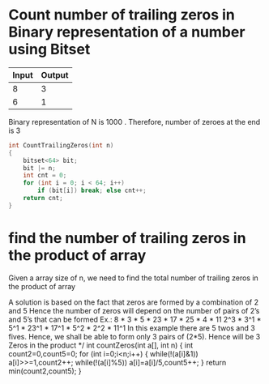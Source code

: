 
# Count number of trailing zeros in Binary representation of a number using Bitset

|Input |Output|
|---|---|
|8| 3|
|6|1|
    
Binary representation of N is 1000 . Therefore,
number of zeroes at the end is 3

```cpp
int CountTrailingZeros(int n) 
{ 
    bitset<64> bit; 
    bit |= n; 
    int cnt = 0; 
    for (int i = 0; i < 64; i++) 
        if (bit[i]) break; else cnt++;
    return cnt; 
} 
```

# find the number of trailing zeros in the product of array

Given a array size of n, we need to find the total number of trailing zeros in the product of array

A solution is based on the fact that zeros are formed by a combination of 2 and 5 
Hence the number of zeros will depend on the number of pairs of 2’s and 5’s that can be formed
Ex.: 8 * 3 * 5 * 23 * 17 * 25 * 4 * 11
2^3 * 3^1 * 5^1 * 23^1 * 17^1 * 5^2 * 2^2 * 11^1
In this example there are 5 twos and 3 fives. Hence, we shall be able to form only 3 pairs of (2*5).
Hence will be 3 Zeros in the product
*/
int countZeros(int a[], int n) 
{ 
    int count2=0,count5=0; 
    for (int i=0;i<n;i++) 
    { 
        while(!(a[i]&1))
            a[i]>>=1,count2++; 
        while(!(a[i]%5))
            a[i]=a[i]/5,count5++;
    }
    return min(count2,count5); 
}
